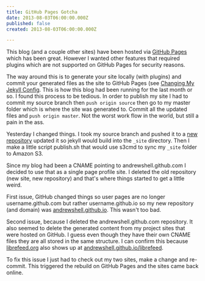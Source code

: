 ```yaml
---
title: GitHub Pages Gotcha
date: 2013-08-03T06:00:00.000Z
published: false
created: 2013-08-03T06:00:00.000Z

---
```


This blog (and a couple other sites) have been hosted via [GitHub Pages](http://pages.github.com/) which has been great.  However I wanted other features that required plugins which are not supported on GitHub Pages for security reasons.

The way around this is to generate your site locally (with plugins) and commit your generated files as the site to GitHub Pages (see [Changing My Jekyll Config](/essays/changing-my-jekyll-config/).  This is how this blog had been running for the last month or so.  I found this process to be tedious.  In order to publish my site I had to commit my source branch then `push origin source` then go to my master folder which is where the site was generated to.  Commit all the updated files and `push origin master`.  Not the worst work flow in the world, but still a pain in the ass.

Yesterday I changed things.  I took my source branch and pushed it to a [new repository](https://github.com/andrewshell/blog.andrewshell.org) updated it so jekyll would build into the `_site` directory.  Then I make a little script publish.sh that would use s3cmd to sync my `_site` folder to Amazon S3.

Since my blog had been a CNAME pointing to andrewshell.github.com I decided to use that as a single page profile site.  I deleted the old repository (new site, new repository) and that's where things started to get a little weird.

First issue, GitHub changed things so user pages are no longer username.github.com but rather username.github.io so my new repository (and domain) was [andrewshell.github.io](http://andrewshell.github.io/).  This wasn't too bad.

Second issue, because I deleted the andrewshell.github.com repository.  It also seemed to delete the generated content from my project sites that were hosted on GitHub.  I guess even though they have their own CNAME files they are all stored in the same structure.  I can confirm this because [librefeed.org](http://www.librefeed.org) also shows up at [andrewshell.github.io/librefeed](http://andrewshell.github.io/librefeed/).

To fix this issue I just had to check out my two sites, make a change and re-commit.  This triggered the rebuild on GitHub Pages and the sites came back online.

